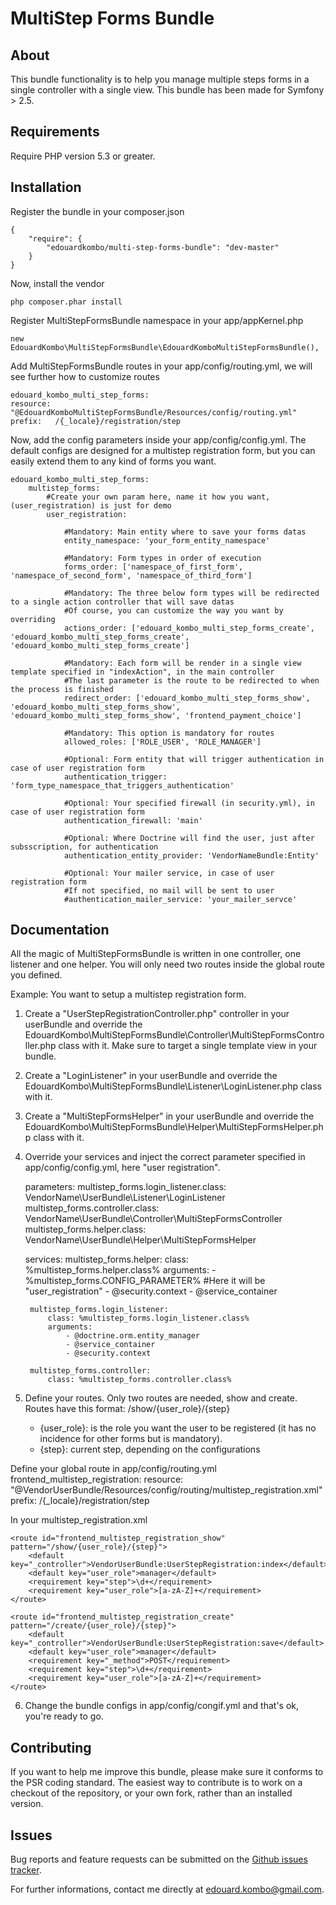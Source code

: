 MultiStep Forms Bundle
======================

About
-----

This bundle functionality is to help you manage multiple steps forms in a single controller with a single view.
This bundle has been made for Symfony > 2.5.


Requirements
------------

Require PHP version 5.3 or greater.


Installation
------------

Register the bundle in your composer.json

    {
        "require": {
            "edouardkombo/multi-step-forms-bundle": "dev-master"
        }
    }

Now, install the vendor

    php composer.phar install


Register MultiStepFormsBundle namespace in your app/appKernel.php

    new EdouardKombo\MultiStepFormsBundle\EdouardKomboMultiStepFormsBundle(),


Add MultiStepFormsBundle routes in your app/config/routing.yml, we will see further how to customize routes

    edouard_kombo_multi_step_forms:
    resource: "@EdouardKomboMultiStepFormsBundle/Resources/config/routing.yml"
    prefix:   /{_locale}/registration/step 


Now, add the config parameters inside your app/config/config.yml.
The default configs are designed for a multistep registration form, but you can easily extend them to any kind of forms you want.

    edouard_kombo_multi_step_forms:
        multistep_forms:
            #Create your own param here, name it how you want, (user_registration) is just for demo
            user_registration:

                #Mandatory: Main entity where to save your forms datas
                entity_namespace: 'your_form_entity_namespace'
                
                #Mandatory: Form types in order of execution
                forms_order: ['namespace_of_first_form', 'namespace_of_second_form', 'namespace_of_third_form']
            
                #Mandatory: The three below form types will be redirected to a single action controller that will save datas
                #Of course, you can customize the way you want by overriding
                actions_order: ['edouard_kombo_multi_step_forms_create', 'edouard_kombo_multi_step_forms_create', 'edouard_kombo_multi_step_forms_create']
            
                #Mandatory: Each form will be render in a single view template specified in "indexAction", in the main controller
                #The last parameter is the route to be redirected to when the process is finished
                redirect_order: ['edouard_kombo_multi_step_forms_show', 'edouard_kombo_multi_step_forms_show', 'edouard_kombo_multi_step_forms_show', 'frontend_payment_choice']
                
                #Mandatory: This option is mandatory for routes
                allowed_roles: ['ROLE_USER', 'ROLE_MANAGER']
                
                #Optional: Form entity that will trigger authentication in case of user registration form
                authentication_trigger: 'form_type_namespace_that_triggers_authentication'
                
                #Optional: Your specified firewall (in security.yml), in case of user registration form
                authentication_firewall: 'main'
                
                #Optional: Where Doctrine will find the user, just after subsscription, for authentication
                authentication_entity_provider: 'VendorNameBundle:Entity'

                #Optional: Your mailer service, in case of user registration form
                #If not specified, no mail will be sent to user
                #authentication_mailer_service: 'your_mailer_servce'


Documentation
-------------

All the magic of MultiStepFormsBundle is written in one controller, one listener and one helper.
You will only need two routes inside the global route you defined.

Example: You want to setup a multistep registration form.
    
1. Create a "UserStepRegistrationController.php" controller in your userBundle and override the EdouardKombo\MultiStepFormsBundle\Controller\MultiStepFormsController.php class with it.
Make sure to target a single template view in your bundle.

2. Create a "LoginListener" in your userBundle and override the EdouardKombo\MultiStepFormsBundle\Listener\LoginListener.php class with it.

3. Create a "MultiStepFormsHelper" in your userBundle and override the EdouardKombo\MultiStepFormsBundle\Helper\MultiStepFormsHelper.php class with it. 

4. Override your services and inject the correct parameter specified in app/config/config.yml, here "user registration".

    parameters:
        multistep_forms.login_listener.class: VendorName\UserBundle\Listener\LoginListener
        multistep_forms.controller.class:     VendorName\UserBundle\Controller\MultiStepFormsController
        multistep_forms.helper.class:         VendorName\UserBundle\Helper\MultiStepFormsHelper

    services:
        multistep_forms.helper:
            class: %multistep_forms.helper.class%
            arguments:
                - %multistep_forms.CONFIG_PARAMETER% #Here it will be "user_registration"
                - @security.context
                - @service_container

        multistep_forms.login_listener:
            class: %multistep_forms.login_listener.class%
            arguments:
                - @doctrine.orm.entity_manager
                - @service_container
                - @security.context

        multistep_forms.controller:
            class: %multistep_forms.controller.class%     

5. Define your routes. Only two routes are needed, show and create. Routes have this format: /show/{user_role}/{step}
    - {user_role}: is the role you want the user to be registered (it has no incidence for other forms but is mandatory).
    - {step}: current step, depending on the configurations

Define your global route in app/config/routing.yml
    frontend_multistep_registration:
        resource: "@VendorUserBundle/Resources/config/routing/multistep_registration.xml"
        prefix:   /{_locale}/registration/step

In your multistep_registration.xml
    
    <route id="frontend_multistep_registration_show" pattern="/show/{user_role}/{step}">
        <default key="_controller">VendorUserBundle:UserStepRegistration:index</default>
        <default key="user_role">manager</default>
        <requirement key="step">\d+</requirement>
        <requirement key="user_role">[a-zA-Z]+</requirement>         
    </route> 

    <route id="frontend_multistep_registration_create" pattern="/create/{user_role}/{step}">
        <default key="_controller">VendorUserBundle:UserStepRegistration:save</default>
        <default key="user_role">manager</default>
        <requirement key="_method">POST</requirement>
        <requirement key="step">\d+</requirement>
        <requirement key="user_role">[a-zA-Z]+</requirement>        
    </route>        

 6. Change the bundle configs in app/config/congif.yml and that's ok, you're ready to go.


Contributing
-------------

If you want to help me improve this bundle, please make sure it conforms to the PSR coding standard. The easiest way to contribute is to work on a checkout of the repository, or your own fork, rather than an installed version.

Issues
------

Bug reports and feature requests can be submitted on the [Github issues tracker](https://github.com/edouardkombo/MultiStepFormsBundle/issues).

For further informations, contact me directly at edouard.kombo@gmail.com.

